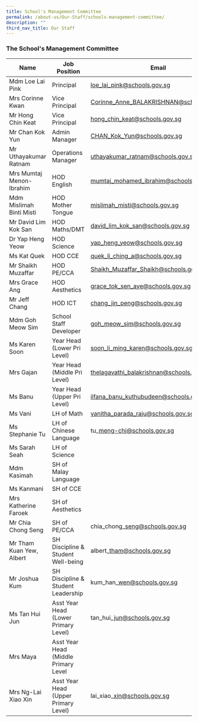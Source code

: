 ```yaml
---
title: School's Management Committee
permalink: /about-us/Our-Staff/schools-management-committee/
description: ""
third_nav_title: Our Staff
---
```

### **The School's Management Committee**


| Name | Job Position | Email |
| -------- | -------- | -------- |
| Mdm Loe Lai Pink     | Principal     | loe_lai_pink@schools.gov.sg   |
|Mrs Corinne Kwan | Vice Principal| Corinne_Anne_BALAKRISHNAN@schools.gov.sg|
Mr Hong Chin Keat | Vice Principal | hong_chin_keat@schools.gov.sg|
Mr Chan Kok Yun | Admin Manager | CHAN_Kok_Yun@schools.gov.sg
Mr Uthayakumar Ratnam | Operations Manager | uthayakumar_ratnam@schools.gov.sg
| Mrs Mumtaj Menon-Ibrahim |HOD English|mumtaj_mohamed_ibrahim@schools.gov.sg
| Mdm Mislimah Binti Misti | HOD Mother Tongue | mislimah_misti@schools.gov.sg
| Mr David Lim Kok San | HOD Maths/DMT | david_lim_kok_san@schools.gov.sg|
Dr Yap Heng Yeow | HOD Science | yap_heng_yeow@schools.gov.sg|
Ms Kat Quek | HOD CCE | quek_li_ching_a@schools.gov.sg |
Mr Shaikh Muzaffar | HOD PE/CCA | Shaikh_Muzaffar_Shaikh@schools.gov.sg
Mrs Grace Ang | HOD Aesthetics | grace_tok_sen_aye@schools.gov.sg
|Mr Jeff Chang | HOD ICT | chang_jin_peng@schools.gov.sg|
Mdm Goh Meow Sim | School Staff Developer | goh_meow_sim@schools.gov.sg |
Ms Karen Soon | Year Head (Lower Pri Level) | soon_li_ming_karen@schools.gov.sg|
Mrs Gajan | Year Head (Middle Pri Level)|thelagavathi_balakrishnan@schools.gov.sg|
Ms Banu | Year Head (Upper Pri Level)|ilfana_banu_kuthubudeen@schools.gov.sg|
Ms Vani | LH of Math | vanitha_parada_raju@schools.gov.sg|
Ms Stephanie Tu | LH of Chinese Language | tu\_meng-chi@schools.gov.sg |
Ms Sarah Seah | LH of Science | |
Mdm Kasimah | SH of Malay Language | |
Ms Kanmani | SH of CCE | |
Mrs Katherine Faroek | SH of Aesthetics | |
Mr Chia Chong Seng | SH of PE/CCA | chia\_chong\_seng@schools.gov.sg |
Mr Tham Kuan Yew, Albert | SH Discipline & Student Well-being | albert\_tham@schools.gov.sg |
Mr Joshua Kum | SH Discipline & Student Leadership | kum\_han\_wen@schools.gov.sg |
Ms Tan Hui Jun | Asst Year Head (Lower Primary Level) | tan\_hui\_jun@schools.gov.sg |
Mrs Maya | Asst Year Head (Middle Primary Level |  |
Mrs Ng-Lai Xiao Xin | Asst Year Head (Upper Primary Level) | lai\_xiao\_xin@schools.gov.sg |
